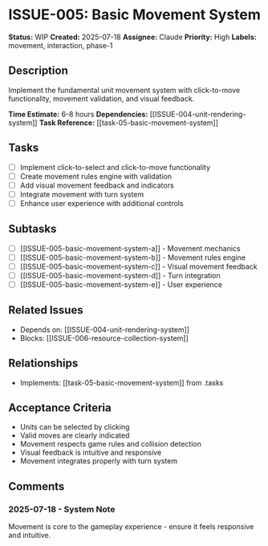 # ISSUE-005: Basic Movement System

**Status:** WIP
**Created:** 2025-07-18
**Assignee:** Claude
**Priority:** High
**Labels:** movement, interaction, phase-1

## Description
Implement the fundamental unit movement system with click-to-move functionality, movement validation, and visual feedback.

**Time Estimate:** 6-8 hours
**Dependencies:** [[ISSUE-004-unit-rendering-system]]
**Task Reference:** [[task-05-basic-movement-system]]

## Tasks
- [ ] Implement click-to-select and click-to-move functionality
- [ ] Create movement rules engine with validation
- [ ] Add visual movement feedback and indicators
- [ ] Integrate movement with turn system
- [ ] Enhance user experience with additional controls

## Subtasks
- [ ] [[ISSUE-005-basic-movement-system-a]] - Movement mechanics
- [ ] [[ISSUE-005-basic-movement-system-b]] - Movement rules engine
- [ ] [[ISSUE-005-basic-movement-system-c]] - Visual movement feedback
- [ ] [[ISSUE-005-basic-movement-system-d]] - Turn integration
- [ ] [[ISSUE-005-basic-movement-system-e]] - User experience

## Related Issues
- Depends on: [[ISSUE-004-unit-rendering-system]]
- Blocks: [[ISSUE-006-resource-collection-system]]

## Relationships
- Implements: [[task-05-basic-movement-system]] from .tasks

## Acceptance Criteria
- Units can be selected by clicking
- Valid moves are clearly indicated
- Movement respects game rules and collision detection
- Visual feedback is intuitive and responsive
- Movement integrates properly with turn system

## Comments
### 2025-07-18 - System Note
Movement is core to the gameplay experience - ensure it feels responsive and intuitive.